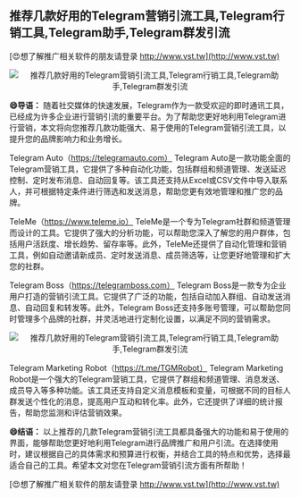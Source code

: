 ## **推荐几款好用的Telegram营销引流工具,Telegram行销工具,Telegram助手,Telegram群发引流**

[😍想了解推广相关软件的朋友请登录 http://www.vst.tw](http://www.vst.tw)

 <center><img src="https://vst.tw/MP4/tuiguang/png/8.png" alt="推荐几款好用的Telegram营销引流工具,Telegram行销工具,Telegram助手,Telegram群发引流"></center>

**😄导语：**
随着社交媒体的快速发展，Telegram作为一款受欢迎的即时通讯工具，已经成为许多企业进行营销引流的重要平台。为了帮助您更好地利用Telegram进行营销，本文将向您推荐几款功能强大、易于使用的Telegram营销引流工具，以提升您的品牌影响力和业务增长。

Telegram Auto（https://telegramauto.com）
Telegram Auto是一款功能全面的Telegram营销工具，它提供了多种自动化功能，包括群组和频道管理、发送延迟控制、定时发布消息、自动回复等。该工具还支持从Excel或CSV文件中导入联系人，并可根据特定条件进行筛选和发送消息，帮助您更有效地管理和推广您的品牌。

TeleMe（https://www.teleme.io）
TeleMe是一个专为Telegram社群和频道管理而设计的工具。它提供了强大的分析功能，可以帮助您深入了解您的用户群体，包括用户活跃度、增长趋势、留存率等。此外，TeleMe还提供了自动化管理和营销工具，例如自动邀请新成员、定时发送消息、成员筛选等，让您更好地管理和扩大您的社群。

Telegram Boss（https://telegramboss.com）
Telegram Boss是一款专为企业用户打造的营销引流工具。它提供了广泛的功能，包括自动加入群组、自动发送消息、自动回复和转发等。此外，Telegram Boss还支持多账号管理，可以帮助您同时管理多个品牌的社群，并灵活地进行定制化设置，以满足不同的营销需求。

 <center><img src="https://vst.tw/MP4/tuiguang/png/6.png" alt="推荐几款好用的Telegram营销引流工具,Telegram行销工具,Telegram助手,Telegram群发引流"></center>

Telegram Marketing Robot（https://t.me/TGMRobot）
Telegram Marketing Robot是一个强大的Telegram营销工具，它提供了群组和频道管理、消息发送、成员导入等多种功能。该工具还支持自定义消息模板和变量，可根据不同的目标人群发送个性化的消息，提高用户互动和转化率。此外，它还提供了详细的统计报告，帮助您监测和评估营销效果。

**😄结语：**
以上推荐的几款Telegram营销引流工具都具备强大的功能和易于使用的界面，能够帮助您更好地利用Telegram进行品牌推广和用户引流。在选择使用时，建议根据自己的具体需求和预算进行权衡，并结合工具的特点和优势，选择最适合自己的工具。希望本文对您在Telegram营销引流方面有所帮助！

[😍想了解推广相关软件的朋友请登录 http://www.vst.tw](http://www.vst.tw)



